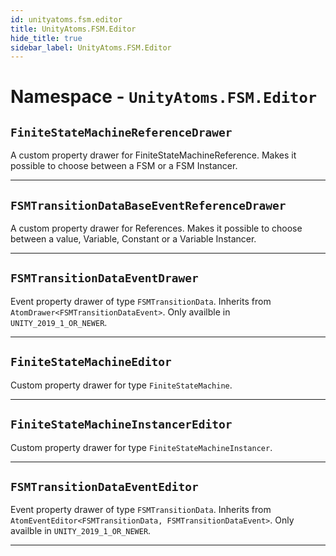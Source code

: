 ```yaml
---
id: unityatoms.fsm.editor
title: UnityAtoms.FSM.Editor
hide_title: true
sidebar_label: UnityAtoms.FSM.Editor
---
```


# Namespace - `UnityAtoms.FSM.Editor`

## `FiniteStateMachineReferenceDrawer`

A custom property drawer for FiniteStateMachineReference. Makes it possible to choose between a FSM or a FSM Instancer.

---

## `FSMTransitionDataBaseEventReferenceDrawer`

A custom property drawer for References. Makes it possible to choose between a value, Variable, Constant or a Variable Instancer.

---

## `FSMTransitionDataEventDrawer`

Event property drawer of type `FSMTransitionData`. Inherits from `AtomDrawer<FSMTransitionDataEvent>`. Only availble in `UNITY_2019_1_OR_NEWER`.

---

## `FiniteStateMachineEditor`

Custom property drawer for type `FiniteStateMachine`.

---

## `FiniteStateMachineInstancerEditor`

Custom property drawer for type `FiniteStateMachineInstancer`.

---

## `FSMTransitionDataEventEditor`

Event property drawer of type `FSMTransitionData`. Inherits from `AtomEventEditor<FSMTransitionData, FSMTransitionDataEvent>`. Only availble in `UNITY_2019_1_OR_NEWER`.

---
